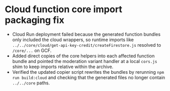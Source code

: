 # Cloud function core import packaging fix

- Cloud Run deployment failed because the generated function bundles only included the cloud wrappers, so runtime imports like `../../core/cloud/get-api-key-credit/createFirestore.js` resolved to `/core/...` on GCF.
- Added direct copies of the core helpers into each affected function bundle and pointed the moderation variant handler at a local `cors.js` shim to keep imports relative within the archive.
- Verified the updated copier script rewrites the bundles by rerunning `npm run build:cloud` and checking that the generated files no longer contain `../../core` paths.
